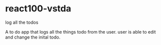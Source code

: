 # react100-vstda
log all the todos

A to do app that logs all the things todo from the user. user is able to edit and change the inital todo.
